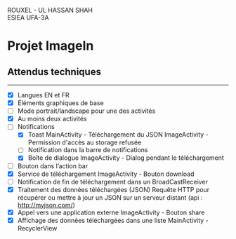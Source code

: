ROUXEL - UL HASSAN SHAH<br/>
ESIEA UFA-3A

# Projet ImageIn

## Attendus techniques
-------------------

- [x]   Langues EN et FR
- [x]   Éléments graphiques de base
- [ ]   Mode portrait/landscape pour une des activités
- [x]   Au moins deux activités
- [ ]   Notifications
    - [x]   Toast
            MainActivity - Téléchargement du JSON
            ImageActivity - Permission d'accès au storage refusée
    - [ ]   Notification dans la barre de notifications
    - [x]   Boîte de dialogue
            ImageActivity - Dialog pendant le téléchargement
- [ ]   Bouton dans l’action bar
- [x]   Service de téléchargement
        ImageActivity - Bouton download
- [ ]   Notification de fin de téléchargement dans un BroadCastReceiver
- [x]   Traitement des données téléchargées (JSON)
        Requête HTTP pour récupérer ou mettre à jour un JSON sur un serveur distant (api : http://myjson.com/)
- [x]   Appel vers une application externe
        ImageActivity - Bouton share
- [x]   Affichage des données téléchargées dans une liste
        MainActivity - RecyclerView